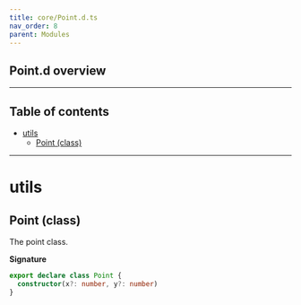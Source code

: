 ```yaml
---
title: core/Point.d.ts
nav_order: 8
parent: Modules
---
```


## Point.d overview

---

<h2 class="text-delta">Table of contents</h2>

- [utils](#utils)
  - [Point (class)](#point-class)

---

# utils

## Point (class)

The point class.

**Signature**

```ts
export declare class Point {
  constructor(x?: number, y?: number)
}
```
